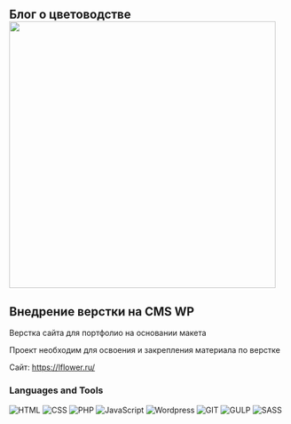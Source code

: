 ## Блог о цветоводстве <img src="https://giphy.com/embed/xT8qBhgUqOOWII72Pm" width="480" height="480"></img>

## Внедрение верстки на CMS WP

Верстка сайта для портфолио на основании макета

Проект необходим для освоения и закрепления материала по верстке

Сайт: https://lflower.ru/

### Languages and Tools
![HTML](https://img.shields.io/badge/-HTML5-090909?style=for-the-badge&logo=HTML5)
![CSS](https://img.shields.io/badge/-CSS-090909?style=for-the-badge&logo=CSS3)
![PHP](https://img.shields.io/badge/-PHP-090909?style=for-the-badge&logo=PHP)
![JavaScript](https://img.shields.io/badge/-JS-090909?style=for-the-badge&logo=JavaScript)
![Wordpress](https://img.shields.io/badge/-WP-090909?style=for-the-badge&logo=Wordpress)
![GIT](https://img.shields.io/badge/-GIT-090909?style=for-the-badge&logo=GIT)
![GULP](https://img.shields.io/badge/-GULP-090909?style=for-the-badge&logo=GULP)
![SASS](https://img.shields.io/badge/-SASS-090909?style=for-the-badge&logo=SASS)
